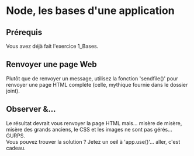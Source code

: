 # Node, les bases d'une application
## Prérequis
Vous avez déjà fait l'exercice 1_Bases.  
## Renvoyer une page Web  
Plutôt que de renvoyer un message, utilisez la fonction 'sendfile()' pour renvoyer une page HTML complète (celle, mythique fournie dans le dossier joint).  
## Observer &...
Le résultat devrait vous renvoyer la page HTML mais... misère de misère, misère des grands anciens, le CSS et les images ne sont pas gérés... GURPS.  
Vous pouvez trouver la solution ? Jetez un oeil à 'app.use()'... aller, c'est cadeau.